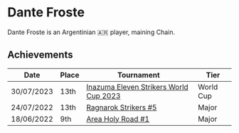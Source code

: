 # Dante Froste

Dante Froste is an Argentinian :argentina: player, maining Chain. 

## Achievements

|Date|Place|Tournament|Tier|
|-|-|-|-|
| 30/07/2023 | 13th | [Inazuma Eleven Strikers World Cup 2023](../../tournaments/worldcup23.md) | World Cup |
| 24/07/2022 | 13th | [Ragnarok Strikers #5](../../tournaments/ragna/ragna5.md) | Major |
| 18/06/2022 | 9th | [Area Holy Road #1](../../tournaments/misc/holyroad1.md) | Major |
